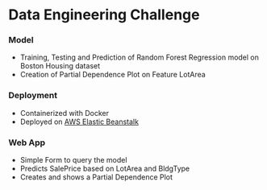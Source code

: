 # Data Engineering Challenge 

### Model
* Training, Testing and Prediction of Random Forest Regression model on Boston Housing dataset
* Creation of Partial Dependence Plot on Feature LotArea

### Deployment
* Containerized with Docker
* Deployed on [AWS Elastic Beanstalk](http://boston-api.us-east-2.elasticbeanstalk.com/)

### Web App
* Simple Form to query the model
* Predicts SalePrice based on LotArea and BldgType
* Creates and shows a Partial Dependence Plot

